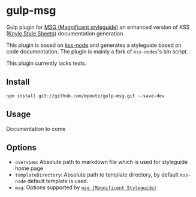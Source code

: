# gulp-msg

Gulp plugin for [MSG (Magnificent styleguide)](https://github.com/mpeutz/msg) an enhanced version of KSS ([Knyle Style Sheets](http://warpspire.com/kss/)) documentation generation.

This plugin is based on [kss-node](https://github.com/hughsk/kss-node) and generates a styleguide based on code documentation. The plugin is mainly a fork of `kss-nodes`'s bin script.

This plugin currently lacks tests.

## Install

```
npm install git://github.com/mpeutz/gulp-msg.git --save-dev
```

## Usage

Documentation to come

## Options

* `overview`: Absolute path to markdown file which is used for styleguide home page
* `templateDirectory`: Absolute path to template directory, by default `kss-node` default template is used.
* `msg`: Options supported by [`msg (Magnificent Styleguide)`](https://github.com/mpeutz/msg)
